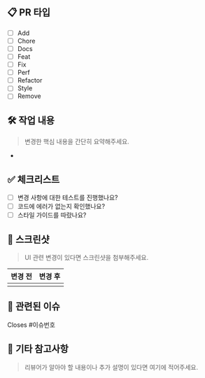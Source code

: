 ## 📋 PR 타입
- [ ] Add
- [ ] Chore
- [ ] Docs
- [ ] Feat
- [ ] Fix
- [ ] Perf
- [ ] Refactor
- [ ] Style
- [ ] Remove

## 🛠️ 작업 내용
> 변경한 핵심 내용을 간단히 요약해주세요.

-

## ✅ 체크리스트
- [ ] 변경 사항에 대한 테스트를 진행했나요?
- [ ] 코드에 에러가 없는지 확인했나요?
- [ ] 스타일 가이드를 따랐나요?

## 📸 스크린샷
> UI 관련 변경이 있다면 스크린샷을 첨부해주세요.

| 변경 전 | 변경 후 |
|--------|--------|
|        |        |

## 🔗 관련된 이슈
Closes #이슈번호

## 💬 기타 참고사항
> 리뷰어가 알아야 할 내용이나 추가 설명이 있다면 여기에 적어주세요.
